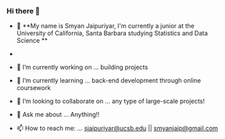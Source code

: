 ### Hi there 👋
- 👾 **My name is Smyan Jaipuriyar, I'm currently a junior at the University of California, Santa Barbara studying Statistics and Data Science **

- 
- 🔭 I’m currently working on ... building projects 
- 🌱 I’m currently learning ... back-end development through online coursework
- 👯 I’m looking to collaborate on ... any type of large-scale projects! 
- 💬 Ask me about ... Anything!! 
- 📫 How to reach me: ... sjaipuriyar@ucsb.edu || smyanjaip@gmail.com

<!--
**smyanj/smyanj** is a ✨ _special_ ✨ repository because its `README.md` (this file) appears on your GitHub profile.

Here are some ideas to get you started:

- 🔭 I’m currently working on ...
- 🌱 I’m currently learning ...
- 👯 I’m looking to collaborate on ...
- 🤔 I’m looking for help with ...
- 💬 Ask me about ...
- 📫 How to reach me: ...
- 😄 Pronouns: ...
- ⚡ Fun fact: ...
-->
